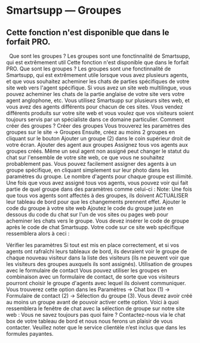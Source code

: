 # Smartsupp — Groupes
## Cette fonction n'est disponible que dans le forfait PRO.
  Que sont les groupes ? Les groupes sont une fonctinnalité de Smartsupp, qui est extrêmement util
Cette fonction n'est disponible que dans le forfait PRO.
Que sont les groupes ?
Les groupes sont une fonctinnalité de Smartsupp, qui est extrêmement utile lorsque vous avez plusieurs agents, et que vous souhaitez acheminer les chats de parties spécifiques de votre site web vers l'agent spécifique.
Si vous avez un site web multilingue, vous pouvez acheminer les chats de la partie anglaise de votre site vers votre agent anglophone, etc.
Vous utilisez Smartsupp sur plusieurs sites web, et vous avez des agents différents pour chacun de ces sites.
Vous vendez différents produits sur votre site web et vous voulez que vos visiteurs soient toujours servis par un spécialiste dans ce domaine particulier.
Comment créer des groupes ?
Créer des groupes
Vous trouverez les paramètres des groupes sur le site → Groupes 
Ensuite, créez au moins 2 groupes en cliquant sur le bouton Ajouter un groupe (2) dans le coin supérieur droit de votre écran.
Ajouter des agent aux groupes
Assignez tous vos agents aux groupes créés. Même un seul agent non assigné peut changer le statut du chat sur l'ensemble de votre site web, ce que vous ne souhaitez probablement pas. Vous pouvez facilement assigner des agents à un groupe spécifique, en cliquant simplement sur leur photo dans les paramètres du groupe. Le nombre d'agents pour chaque groupe est illimité.
Une fois que vous avez assigné tous vos agents, vous pouvez voir qui fait partie de quel groupe dans des paramètres comme celui-ci :
Note: Une fois que tous vos agents sont affectés à des groupes, ils doivent ACTUALISER leur tableau de bord pour que les changements prennent effet.
Ajouter le code du groupe à votre site web
Ajoutez le code du groupe juste en dessous du code du chat sur l'un de vos sites ou pages web pour acheminer les chats vers le groupe. Vous devez insérer le code de groupe après le code de chat Smartsupp.
Votre code sur ce site web spécifique ressemblera alors à ceci :
<script>
var _smartsupp = _smartsupp || {};
_smartsupp.key = 'YOUR_SMARTSUPP_CHAT_CODE';
window.smartsupp||(function(d) {
  var s,c,o=smartsupp=function(){ o._.push(arguments)};o._=[];
  s=d.getElementsByTagName('script')[0];c=d.createElement('script');
  c.type='text/javascript';c.charset='utf-8';c.async=true;
  c.src='https://www.smartsuppchat.com/loader.js?';s.parentNode.insertBefore(c,s);
})(document);
</script>

<script>
smartsupp('group', 'GROUP_ID'); //group Support EN
</script>
Vérifier les paramètres
Si tout est mis en place correctement, et si vos agents ont rafraîchi leurs tableaux de bord, ils devraient voir le groupe de chaque nouveau visiteur dans la liste des visiteurs (ils ne peuvent voir que les visiteurs des groupes auxquels ils sont assignés).
Utilisation de groupes avec le formulaire de contact
Vous pouvez utiliser les groupes en combinaison avec un formulaire de contact, de sorte que vos visiteurs pourront choisir le groupe d'agents avec lequel ils doivent communiquer. Vous trouverez cette option dans les Paramètres → Chat box (1) → Formulaire de contact (2) → Sélection du groupe (3). Vous devez avoir créé au moins un groupe avant de pouvoir activer cette option.
Voici à quoi ressemblera le fenêtre de chat avec la sélection de groupe sur notre site web :
Vous ne savez toujours pas quoi faire ? Contactez-nous via le chat box de votre tableau de bord et nous nous ferons un plaisir de vous contacter. Veuillez noter que le service clientèle n’est inclus que dans les formules payantes.

